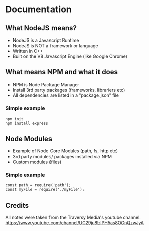 # Documentation

## What NodeJS means?

- NodeJS is a Javascript Runtime
- NodeJS is NOT a framework or language
- Written in C++
- Built on the V8 Javascript Engine (like Google Chrome)

## What means NPM and what it does

- NPM is Node Package Manager
- Install 3rd party packages (frameworks, librariers etc)
- All dependencies are listed in a "package.json" file

### Simple example

```
npm init
npm install express
```

## Node Modules

- Example of Node Core Modules (path, fs, http etc)
- 3rd party modules/ packages installed via NPM
- Custom modules (files)

### Simple example

```
const path = require('path');
const myFile = require('./myFile');
```

## Credits

All notes were taken from the Traversy Media's youtube channel. 
https://www.youtube.com/channel/UC29ju8bIPH5as8OGnQzwJyA

